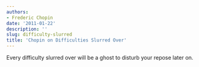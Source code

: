 ```yaml
---
authors:
- Frederic Chopin
date: '2011-01-22'
description: ''
slug: difficulty-slurred
title: 'Chopin on Difficulties Slurred Over'
---
```

Every difficulty slurred over will be a ghost to disturb your repose later on.



